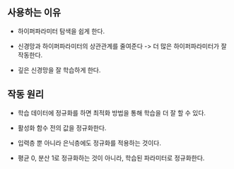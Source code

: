 ## 사용하는 이유

- 하이퍼파라미터 탐색을 쉽게 한다.

- 신경망과 하이퍼파라미터의 상관관계를 줄여준다 -> 더 많은 하이퍼파라미터가 잘 작동한다.

- 깊은 신경망을 잘 학습하게 한다.

## 작동 원리

- 학습 데이터에 정규화를 하면 최적화 방법을 통해 학습을 더 잘 할 수 있다.

- 활성화 함수 전의 값을 정규화한다.

- 입력층 뿐 아니라 은닉층에도 정규화를 적용하는 것이다.

- 평균 0, 분산 1로 정규화하는 것이 아니라, 학습된 파라미터로 정규화한다.